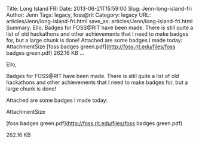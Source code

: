 Title: Long Island FRI
Date: 2013-06-21T15:59:00
Slug: Jenn-long-island-fri
Author: Jenn
Tags: legacy, foss@rit
Category: legacy
URL: articles/Jenn/long-island-fri.html
save_as: articles/Jenn/long-island-fri.html
Summary: Ello,  Badges for FOSS@RIT have been made. There is still quite a list of old hackathons and other achievements that I need to make badges for, but a large chunk is done!  Attached are some badges I made today:  AttachmentSize  [foss badges green.pdf](http://foss.rit.edu/files/foss badges green.pdf)  262.16 KB   ... 

Ello,

Badges for FOSS@RIT have been made. There is still quite a list of old
hackathons and other achievements that I need to make badges for, but a large
chunk is done!

Attached are some badges I made today:

AttachmentSize

[foss badges green.pdf](http://foss.rit.edu/files/foss badges green.pdf)

262.16 KB

